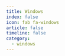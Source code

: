 ```yaml
---
title: Windows
index: false
icon: fab fa-windows
article: false
timeline: false
category:
  - windows
---
```


<div class="catalog-display-container">
  <Catalog hideHeading />
</div>
